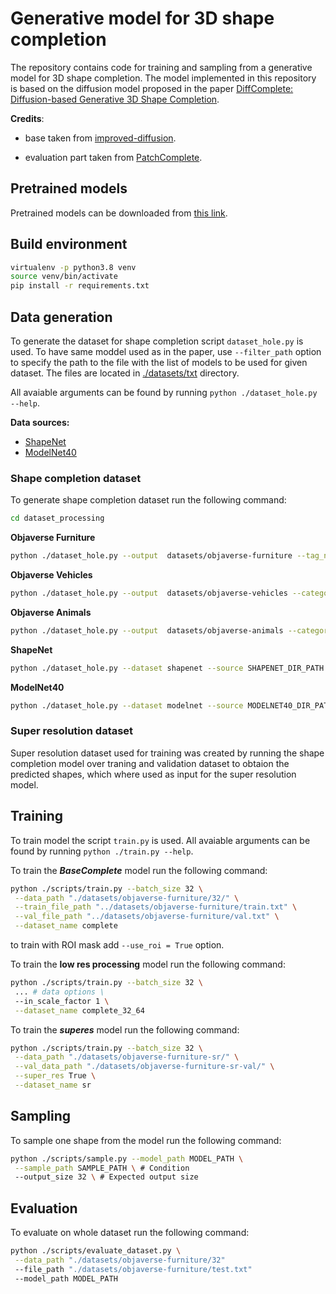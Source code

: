 # Generative model for 3D shape completion

The repository contains code for training and sampling from a generative model for 3D shape completion. The model implemented in this repository is based on the diffusion model proposed in the paper [DiffComplete: Diffusion-based Generative 3D Shape Completion](https://arxiv.org/pdf/2306.16329.pdf).

**Credits**:

- base taken from [improved-diffusion](https://github.com/openai/improved-diffusion).

- evaluation part taken from [PatchComplete](https://github.com/yuchenrao/PatchComplete).

## Pretrained models

Pretrained models can be downloaded from [this link](https://drive.google.com/drive/folders/16Lqowbi5zq5eOGUsIo-sRDufkjS7pGL1?usp=sharing).

## Build environment

```bash
virtualenv -p python3.8 venv
source venv/bin/activate
pip install -r requirements.txt
```

## Data generation

To generate the dataset for shape completion script `dataset_hole.py` is used. To have same moddel used as in the paper, use `--filter_path` option to specify the path to the file with the list of models to be used for given dataset. The files are located in [./datasets/txt](./datasets/txt/) directory.

All avaiable arguments can be found by running `python ./dataset_hole.py --help`.

**Data sources:**

- [ShapeNet](https://github.com/yuchenrao/PatchComplete/tree/main?tab=readme-ov-file#download-processed-datasets)
- [ModelNet40](https://modelnet.cs.princeton.edu/)

### Shape completion dataset

To generate shape completion dataset run the following command:

```bash
cd dataset_processing
```

**Objaverse Furniture**

```bash
python ./dataset_hole.py --output  datasets/objaverse-furniture --tag_names chair lamp bathtub chandelier bench bed table sofa toilet
```

**Objaverse Vehicles**

```bash
python ./dataset_hole.py --output  datasets/objaverse-vehicles --category_names cars-vehicles --tag_names car truck bus airplane
```

**Objaverse Animals**

```bash
python ./dataset_hole.py --output  datasets/objaverse-animals --category_names animals-pets --tag_names cat dog
```

**ShapeNet**

```bash
python ./dataset_hole.py --dataset shapenet --source SHAPENET_DIR_PATH --output  datasets/shapenet
```

**ModelNet40**

```bash
python ./dataset_hole.py --dataset modelnet --source MODELNET40_DIR_PATH --output  datasets/modelnet40
```

### Super resolution dataset

Super resolution dataset used for training was created by running the shape completion model over traning and validation dataset to obtaion the predicted shapes, which where used as input for the super resolution model.

## Training

To train model the script `train.py` is used. All avaiable arguments can be found by running `python ./train.py --help`.

To train the **_BaseComplete_** model run the following command:

```bash
python ./scripts/train.py --batch_size 32 \
 --data_path "./datasets/objaverse-furniture/32/" \
 --train_file_path "../datasets/objaverse-furniture/train.txt" \
 --val_file_path "../datasets/objaverse-furniture/val.txt" \
 --dataset_name complete
```

to train with ROI mask add `--use_roi = True` option.

To train the **low res processing** model run the following command:

```bash
python ./scripts/train.py --batch_size 32 \
 ... # data options \
 --in_scale_factor 1 \
 --dataset_name complete_32_64
```

To train the **_superes_** model run the following command:

```bash
python ./scripts/train.py --batch_size 32 \
 --data_path "./datasets/objaverse-furniture-sr/" \
 --val_data_path "./datasets/objaverse-furniture-sr-val/" \
 --super_res True \
 --dataset_name sr
```

## Sampling

To sample one shape from the model run the following command:

```bash
python ./scripts/sample.py --model_path MODEL_PATH \
 --sample_path SAMPLE_PATH \ # Condition
 --output_size 32 \ # Expected output size
```

## Evaluation

To evaluate on whole dataset run the following command:

```bash
python ./scripts/evaluate_dataset.py \
 --data_path "./datasets/objaverse-furniture/32"
 --file_path "./datasets/objaverse-furniture/test.txt"
 --model_path MODEL_PATH
```
